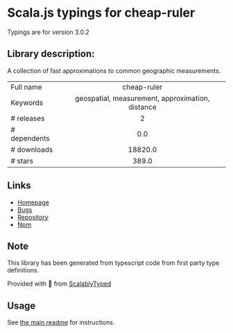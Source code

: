 
# Scala.js typings for cheap-ruler

Typings are for version 3.0.2

## Library description:
A collection of fast approximations to common geographic measurements.

|                    |                 |
| ------------------ | :-------------: |
| Full name          | cheap-ruler |
| Keywords           | geospatial, measurement, approximation, distance |
| # releases         | 2 |
| # dependents       | 0.0 |
| # downloads        | 18820.0 |
| # stars            | 389.0 |

## Links
- [Homepage](https://github.com/mapbox/cheap-ruler#readme)
- [Bugs](https://github.com/mapbox/cheap-ruler/issues)
- [Repository](https://github.com/mapbox/cheap-ruler)
- [Npm](https://www.npmjs.com/package/cheap-ruler)
    


## Note
This library has been generated from typescript code from first party type definitions.

Provided with :purple_heart: from [ScalablyTyped](https://github.com/oyvindberg/ScalablyTyped)

## Usage
See [the main readme](../../readme.md) for instructions.


